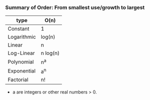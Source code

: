 ### Summary of Order: From smallest use/growth to largest

| type        | O(n)          |
|-------------|---------------|
| Constant    | 1             |
| Logarithmic | log(n)        |
| Linear      | n             |
| Log-Linear  | n log(n)      |
| Polynomial  | n<sup>a</sup> |
| Exponential | a<sup>n</sup> |
| Factorial   | n!            |

* a are integers or other real numbers > 0. 